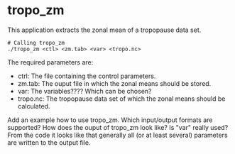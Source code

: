 # tropo_zm

This application extracts the zonal mean of a tropopause data set.

```
# Calling tropo_zm
./tropo_zm <ctl> <zm.tab> <var> <tropo.nc>
```
The required parameters are:
* ctrl: The file containing the control parameters.
* zm.tab: The ouput file in which the zonal means should be stored.
* var: The variables???? Which can be chosen?
* tropo.nc: The tropopause data set of which the zonal means should be calculated.

Add an example how to use tropo_zm. Which input/output formats are supported? How does the ouput of tropo_zm look like?
Is "var" really used? From the code it looks like that generally all (or at least several) parameters are written to the output file.
